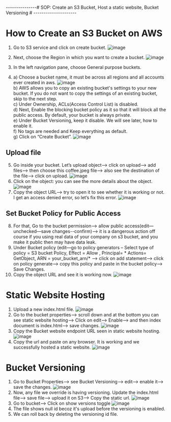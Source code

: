 ---------------# SOP: Create an S3 Bucket, Host a static website, Bucket Versioning # ---------------------

# How to Create an S3 Bucket on AWS # 

1. Go to S3 service and click on create bucket.
   ![image](https://github.com/user-attachments/assets/959e88fd-6daf-4341-a788-a00ff5249af5)

2. Next, choose the Region in which you want to create a bucket.
   ![image](https://github.com/user-attachments/assets/63acab21-3ba5-4b24-a9d5-3e6bb9bdfea7)

3. In the left navigation pane, choose General purpose buckets.
4. a) Choose a bucket name, it must be across all regions and all accounts ever created in aws.
   ![image](https://github.com/user-attachments/assets/1d654b9a-b2f5-45aa-aae3-2e13c1bf3afa) <br>
   b) AWS allows you to copy an existing bucket's settings to your new bucket. If you do not want to copy the settings of an existing bucket, skip to the next step.<br>
   c) Under Ownership, ACLs(Access Control List) is disabled.<br>
   d) Next, Enable the blocking bucket policy as it so that it will block all the public access. By default, your bucket is always private.<br>
   e) Under Bucket Versioning, keep it disable. We will see later, how to enable it.<br>
   f) No tags are needed and Keep everything as default.<br>
   g) Click on “Create Bucket”.
   ![image](https://github.com/user-attachments/assets/4e88202a-69ea-4b96-9862-41179b25fdae) <br>

## Upload file ## 
5. Go inside your bucket. Let’s upload object--> click on upload--> add files--> then choose this coffee.jpeg file--> also see the destination of the file--> click on upload.
   ![image](https://github.com/user-attachments/assets/cd8e3866-d029-41bf-89f9-72585f3c752d)
6. Click on the object: you can see the more details about the object.
   ![image](https://github.com/user-attachments/assets/c668e08a-4ca1-45bb-877f-e93ab97c2a36)
7. Copy the object URL--> try to open it to see whether it is working or not. I get an access denied error, so let’s fix this error.
   ![image](https://github.com/user-attachments/assets/53e8440c-dd33-4c24-95c5-8485547411bc)

## Set Bucket Policy for Public Access   ## 
8. For that, Go to the bucket permission--> allow public access(edit—unchecked—save changes--confirm)--> it is a dangerous action off course if you using real data of your company on s3 bucket, and you make it public then may have data leak.
9. Under Bucket policy (edit—go to policy generators – Select type of policy = S3 bucket Policy, Effect = Allow , Principal= *  Actions= GetObject, ARN = your_bucket_arn/* --> click on add statement--> click on policy generate--> copy this policy and paste in the bucket policy--> Save Changes.
10. Copy the object URL and see it is working now.
    ![image](https://github.com/user-attachments/assets/728018c2-90cb-4805-b3fd-b71cd24c34e6)


# Static Website Hosting # 
1. Upload a new index.html file.
   ![image](https://github.com/user-attachments/assets/ef1c23ad-1c1c-4b5c-a8ec-da83f39bcb74)
2. Go to the bucket properties--> scroll down and at the bottom you can see static website hosting--> Click on edit--> Enable--> and then index document is index.html--> save changes.
   ![image](https://github.com/user-attachments/assets/c6436cf3-0f87-47a5-9ac6-71467e883245)
3. Copy the Bucket website endpoint URL seen in static website hosting.
   ![image](https://github.com/user-attachments/assets/7f9756c4-b0d1-4705-babf-90670972d8c6)
4. Copy the url and paste on any browser. It is working and we successfully hosted a static website.
   ![image](https://github.com/user-attachments/assets/4c20bf6a-4093-4c7e-b524-ba368361ec41)


# Bucket Versioning #
1. Go to Bucket Properties--> see Bucket Versioning--> edit--> enable it--> save the changes.
   ![image](https://github.com/user-attachments/assets/80a02bdb-9359-4368-bcab-69d3eeaf6678)
2. Now, any file we override is having versioning.
Update the index.html file--> save file--> upload it on S3--> Copy the static url.
![image](https://github.com/user-attachments/assets/ab4ac41a-ad49-494d-b8b1-fc32c8a81ce1)
4. Go to bucket--> Click on show versions toggle
   ![image](https://github.com/user-attachments/assets/d1bcce3c-02e9-431a-a0a2-56066a4c8663)
5. The file shows null id becoz it's upload before the versioning is enabled.
6. We can roll back by deleting the versioning id file.


   




















   
